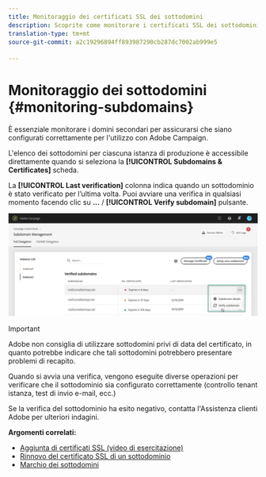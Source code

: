 ```yaml
---
title: Monitoraggio dei certificati SSL dei sottodomini
description: Scoprite come monitorare i certificati SSL dei sottodomini
translation-type: tm+mt
source-git-commit: a2c19296894ff893987290cb287dc7002ab999e5

---
```



# Monitoraggio dei sottodomini {#monitoring-subdomains}

È essenziale monitorare i domini secondari per assicurarsi che siano configurati correttamente per l&#39;utilizzo con Adobe Campaign.

L&#39;elenco dei sottodomini per ciascuna istanza di produzione è accessibile direttamente quando si seleziona la **[!UICONTROL Subdomains & Certificates]** scheda.

La **[!UICONTROL Last verification]** colonna indica quando un sottodominio è stato verificato per l’ultima volta. Puoi avviare una verifica in qualsiasi momento facendo clic su **...** / **[!UICONTROL Verify subdomain]** pulsante.

![](assets/subdomain_verification.png)

>[!IMPORTANT]
>
>Adobe non consiglia di utilizzare sottodomini privi di data del certificato, in quanto potrebbe indicare che tali sottodomini potrebbero presentare problemi di recapito.

Quando si avvia una verifica, vengono eseguite diverse operazioni per verificare che il sottodominio sia configurato correttamente (controllo tenant istanza, test di invio e-mail, ecc.)

Se la verifica del sottodominio ha esito negativo, contatta l&#39;Assistenza clienti Adobe per ulteriori indagini.

**Argomenti correlati:**

* [Aggiunta di certificati SSL (video di esercitazione)](https://docs.adobe.com/content/help/en/campaign-learn/campaign-standard-tutorials/administrating/control-panel/adding-ssl-certificates.html)
* [Rinnovo del certificato SSL di un sottodominio](../../subdomains-certificates/using/renewing-subdomain-certificate.md)
* [Marchio dei sottodomini](../../subdomains-certificates/using/subdomains-branding.md)
